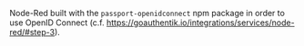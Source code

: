 Node-Red built with the `passport-openidconnect` npm package in order to use OpenID Connect (c.f. https://goauthentik.io/integrations/services/node-red/#step-3).

